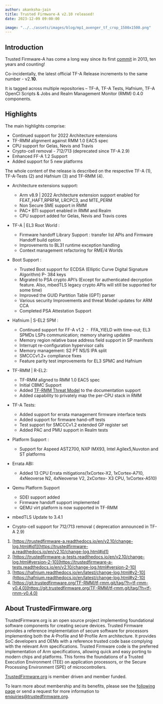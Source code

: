 ```yaml
---
author: akanksha-jain
title: Trusted Firmware-A v2.10 released!
date: 2023-12-09 09:00:00

image: "../../assets/images/blog/mp1_avenger_tf_crop_1500x1500.png"
---
```


## Introduction

Trusted Firmware-A has come a long way since its first [commit](https://review.trustedfirmware.org/plugins/gitiles/TF-A/trusted-firmware-a/+/4f6ad66ae9fcc8bcb3b0fcee10b7ab1ffcaf1a56) in 2013, ten years and counting!

Co-incidentally, the latest official TF-A Release increments to the same number - v2.**10**.

It is tagged across multiple repositories – TF-A, TF-A Tests, Hafnium, TF-A OpenCI Scripts &amp;
Jobs and Realm Management Monitor (RMM) 0.4.0 components.

## Highlights

The main highlights comprise:

- Continued support for 2022 Architecture extensions
- TF-RMM alignment against RMM 1.0 EAC5 spec
- CPU support for Gelas, Nevis and Travis 
- Crypto-cell removal - 712/713 (deprecated since TF-A 2.9)
- Enhanced FF-A 1.2 Support 
- Added support for 5 new platforms

The whole content of the release is described on the respective TF-A (1), TF-A-Tests (2) and
Hafnium (3) and TF-RMM (4).

- Architecture extensions support:
  - Arm v8.9 | 2022 Architecture extension support enabled for FEAT_HAFT,RPRFM,
LRCPC3, and MTE_PERM
  - Non Secure SME support in RMM 
  - PAC+ BTI support enabled in RMM and Realm
  - CPU support added for Gelas, Nevis and Travis cores
- TF-A | EL3 Root World :
  - Firmware handoff Library Support : transfer list APIs and Firmware Handoff build
option
  - Improvements to BL31 runtime exception handling 
  - Context management refactoring for RME/4 Worlds 
- Boot Support :
  - Trusted Boot support for ECDSA (Elliptic Curve Digital Signature Algorithm) P-
384 keys
  -  Migrated to PSA crypto API’s (Except for authenticated decryption feature. Also,
mbedTLS legacy crypto APIs will still be supported for some time)
  - Improved the GUID Partition Table (GPT) parser
  - Various security Improvements and threat Model updates for ARM CCA
  - Completed PSA Attestation Support
- Hafnium | S-EL2 SPM :
  - Continued support for FF-A v1.2  -  FFA_YIELD with time-out; EL3 SPMDs LSPs
communication; memory sharing updates
  - Memory region relative base address field support in SP manifests
  - Interrupt re-configuration hypervisor calls
  - Memory management: S2 PT NS/S IPA split
  - SMCCCv1.2+ compliance fixes
  - Feature parity test improvements for EL3 SPMC and Hafnium
 
- TF-RMM | R-EL2:
  - TF-RMM aligned to RMM 1.0 EAC5 spec
  - Initial CBMC Support
  - Added [TF-RMM Threat Model](https://tf-rmm.readthedocs.io/en/latest/security/threat_model/index.html) to the documentation support
  - Added capability to privately map the per-CPU stack in RMM

- TF-A Tests:
  - Added support for errata management firmware interface tests
  - Added support for firmware hand-off tests
  - Test support for SMCCCv1.2 extended GP register set
  - Added PAC and PMU support in Realm tests
- Platform Support :
  - Support for Aspeed AST2700, NXP IMX93, Intel Agilex5,Nuvoton and ST
platforms
- Errata ABI:
  - Added 13 CPU Errata mitigations(1xCortex-X2, 1xCortex-A710, 4xNeoverse N2,
4xNeoverse V2, 2xCortex- X3 CPU, 1xCortex-A510)

- Qemu Platform Support
  - SDEI support added 
  - Firmware handoff support implemented
  - QEMU virt platform is now supported in TF-RMM
- mbedTLS Update to 3.4.1
- Crypto-cell support for 712/713 removal ( deprecation announced in TF-A 2.9)

1. [https://trustedfirmware-a.readthedocs.io/en/v2.10/change-log.html#id1](https://trustedfirmware-a.readthedocs.io/en/v2.10/change-log.html#id1)
2. [https://trustedfirmware-a-tests.readthedocs.io/en/v2.10/change-log.html#version-2-10](https://trustedfirmware-a-tests.readthedocs.io/en/v2.10/change-log.html#version-2-10)
3. [https://hafnium.readthedocs.io/en/latest/change-log.html#v2-10](https://hafnium.readthedocs.io/en/latest/change-log.html#v2-10)
4. [https://git.trustedfirmware.org/TF-RMM/tf-rmm.git/tag/?h=tf-rmm-v0.4.0](https://git.trustedfirmware.org/TF-RMM/tf-rmm.git/tag/?h=tf-rmm-v0.4.0)

## About TrustedFirmware.org

TrustedFirmware.org is an open source project implementing foundational software components for creating secure devices. Trusted Firmware provides a reference implementation of secure software for processors implementing both the A-Profile and M-Profile Arm architecture. It provides SoC developers and OEMs with a reference trusted code base complying with the relevant Arm specifications. Trusted Firmware code is the preferred implementation of Arm specifications, allowing quick and easy porting to modern chips and platforms. This forms the foundations of a Trusted Execution Environment (TEE) on application processors, or the Secure Processing Environment (SPE) of microcontrollers.

[TrustedFirmware.org](https://www.trustedfirmware.org) is member driven and member funded.

To learn more about membership and its benefits, please see the [following page](/about) or send a request for more information to enquiries@trustedfirmware.org.

